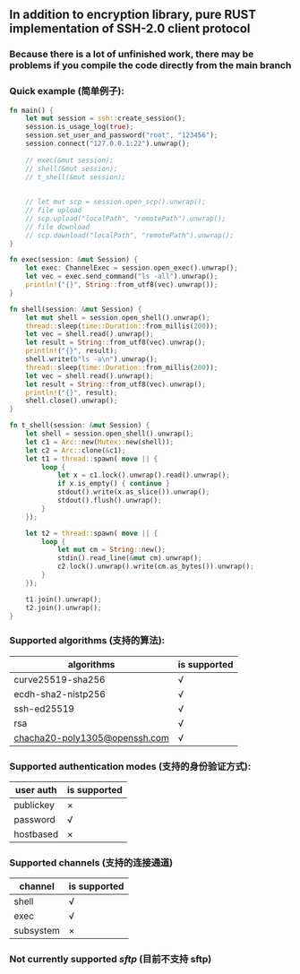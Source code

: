 ## In addition to encryption library, pure RUST implementation of SSH-2.0 client protocol

### Because there is a lot of unfinished work, there may be problems if you compile the code directly from the main branch

### Quick example (简单例子):
```rust
fn main() {
    let mut session = ssh::create_session();
    session.is_usage_log(true);
    session.set_user_and_password("root", "123456");
    session.connect("127.0.0.1:22").unwrap();
    
    // exec(&mut session);
    // shell(&mut session);
    // t_shell(&mut session);
    
  
    // let mut scp = session.open_scp().unwrap();
    // file upload
    // scp.upload("localPath", "remotePath").unwrap();
    // file download
    // scp.download("localPath", "remotePath").unwrap();
}

fn exec(session: &mut Session) {
    let exec: ChannelExec = session.open_exec().unwrap();
    let vec = exec.send_command("ls -all").unwrap();
    println!("{}", String::from_utf8(vec).unwrap());
}

fn shell(session: &mut Session) {
    let mut shell = session.open_shell().unwrap();
    thread::sleep(time::Duration::from_millis(200));
    let vec = shell.read().unwrap();
    let result = String::from_utf8(vec).unwrap();
    println!("{}", result);
    shell.write(b"ls -a\n").unwrap();
    thread::sleep(time::Duration::from_millis(200));
    let vec = shell.read().unwrap();
    let result = String::from_utf8(vec).unwrap();
    println!("{}", result);
    shell.close().unwrap();
}

fn t_shell(session: &mut Session) {
    let shell = session.open_shell().unwrap();
    let c1 = Arc::new(Mutex::new(shell));
    let c2 = Arc::clone(&c1);
    let t1 = thread::spawn( move || {
        loop {
            let x = c1.lock().unwrap().read().unwrap();
            if x.is_empty() { continue }
            stdout().write(x.as_slice()).unwrap();
            stdout().flush().unwrap();
        }
    });

    let t2 = thread::spawn( move || {
        loop {
            let mut cm = String::new();
            stdin().read_line(&mut cm).unwrap();
            c2.lock().unwrap().write(cm.as_bytes()).unwrap();
        }
    });

    t1.join().unwrap();
    t2.join().unwrap();
}

```


### Supported algorithms (支持的算法):
| algorithms                    | is supported  |
|-------------------------------|---------------|
| curve25519-sha256             | √             |   
| ecdh-sha2-nistp256            | √             |  
| ssh-ed25519                   | √             |  
| rsa                           | √             |  
| chacha20-poly1305@openssh.com | √             |



### Supported authentication modes (支持的身份验证方式):

| user auth        | is supported |
|------------------|--------------|
| publickey        | ×            |   
| password         | √            |  
| hostbased        | ×            |  



### Supported channels (支持的连接通道)
| channel   | is supported  |
|-----------|---------------|
| shell     | √             |   
| exec      | √             |  
| subsystem | ×             |  



### Not currently supported *sftp* (目前不支持 sftp)

